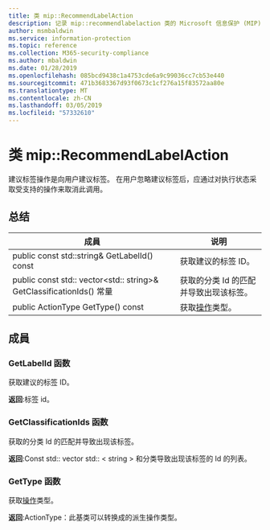 ```yaml
---
title: 类 mip::RecommendLabelAction
description: 记录 mip::recommendlabelaction 类的 Microsoft 信息保护 (MIP) SDK。
author: msmbaldwin
ms.service: information-protection
ms.topic: reference
ms.collection: M365-security-compliance
ms.author: mbaldwin
ms.date: 01/28/2019
ms.openlocfilehash: 085bcd9438c1a4753cde6a9c99036cc7cb53e440
ms.sourcegitcommit: 471b3683367d93f0673c1cf276a15f83572aa80e
ms.translationtype: MT
ms.contentlocale: zh-CN
ms.lasthandoff: 03/05/2019
ms.locfileid: "57332610"
---
```

# <a name="class-miprecommendlabelaction"></a>类 mip::RecommendLabelAction 
建议标签操作是向用户建议标签。 在用户忽略建议标签后，应通过对执行状态采取受支持的操作来取消此调用。
  
## <a name="summary"></a>总结
 成員                        | 说明                                
--------------------------------|---------------------------------------------
public const std::string& GetLabelId() const  |  获取建议的标签 ID。
public const std:: vector\<std:: string\>& GetClassificationIds() 常量  |  获取的分类 Id 的匹配并导致出现该标签。
public ActionType GetType() const  |  获取[操作](class_mip_action.md)类型。
  
## <a name="members"></a>成員
  
### <a name="getlabelid-function"></a>GetLabelId 函数
获取建议的标签 ID。

  
**返回**:标签 id。
  
### <a name="getclassificationids-function"></a>GetClassificationIds 函数
获取的分类 Id 的匹配并导致出现该标签。

  
**返回**:Const std:: vector std:: < string > 和分类导致出现该标签的 Id 的列表。
  
### <a name="gettype-function"></a>GetType 函数
获取[操作](class_mip_action.md)类型。

  
**返回**:ActionType：此基类可以转换成的派生操作类型。
